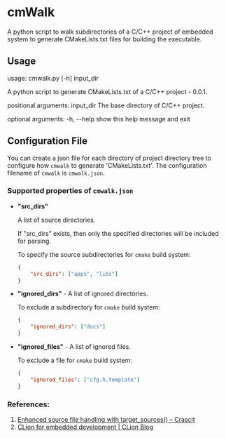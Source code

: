 # cmWalk

A python script to walk subdirectories of a C/C++ project of embedded system to generate CMakeLists.txt files for building the executable.

## Usage

usage: cmwalk.py [-h] input_dir

A python script to generate CMakeLists.txt of a C/C++ project - 0.0.1.

positional arguments:
  input_dir   The base directory of C/C++ project.

optional arguments:
  -h, --help  show this help message and exit


## Configuration File

You can create a json file for each directory of project directory tree to configure how `cmwalk` to generate
'CMakeLists.txt'. The configuration filename of `cmwalk` is `cmwalk.json`. 

### Supported properties of `cmwalk.json`

- **"src_dirs"**

   A list of source directories.

   If "src_dirs" exists, then only the specified directories will be included for parsing.

   To specify the source subdirectories for `cmake` build system:

   ```json
   {
       "src_dirs": ["apps", "libs"]
   }

   ```

- **"ignored_dirs"** - A list of ignored directories.

   To exclude a subdirectory for `cmake` build system:

   ```json
   {
       "ignored_dirs": ["docs"]
   }

   ```

- **"ignored_files"** - A list of ignored files.

   To exclude a file for `cmake` build system:

   ```json
   {
       "ignored_files": ["cfg.h.template"]
   }

   ```

### References:

1. [Enhanced source file handling with target_sources() – Crascit](https://crascit.com/2016/01/31/enhanced-source-file-handling-with-target_sources/)
2. [CLion for embedded development | CLion Blog](https://blog.jetbrains.com/clion/2016/06/clion-for-embedded-development/)

